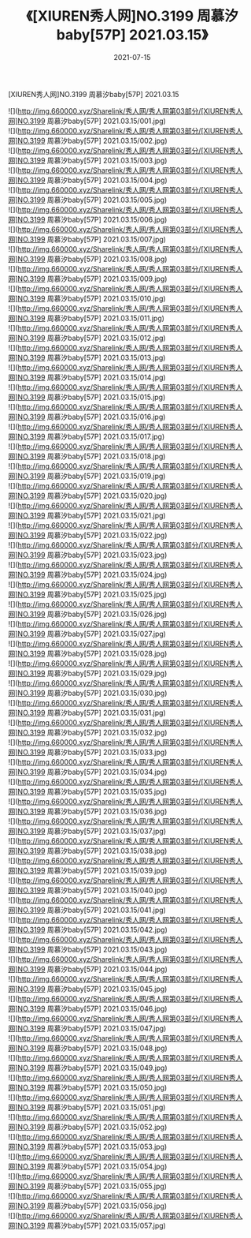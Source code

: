 ﻿---
layout: post
title:  《[XIUREN秀人网]NO.3199 周慕汐baby[57P] 2021.03.15》
date:   2021-07-15
img: http://img.660000.xyz/Sharelink/秀人网/秀人网第03部分/[XIUREN秀人网]NO.3199 周慕汐baby[57P] 2021.03.15/000.jpg
categories: [美女, 清纯, 唯美]
---

[XIUREN秀人网]NO.3199 周慕汐baby[57P] 2021.03.15

  ![](http://img.660000.xyz/Sharelink/秀人网/秀人网第03部分/[XIUREN秀人网]NO.3199 周慕汐baby[57P] 2021.03.15/001.jpg) <br> ![](http://img.660000.xyz/Sharelink/秀人网/秀人网第03部分/[XIUREN秀人网]NO.3199 周慕汐baby[57P] 2021.03.15/002.jpg) <br> ![](http://img.660000.xyz/Sharelink/秀人网/秀人网第03部分/[XIUREN秀人网]NO.3199 周慕汐baby[57P] 2021.03.15/003.jpg) <br> ![](http://img.660000.xyz/Sharelink/秀人网/秀人网第03部分/[XIUREN秀人网]NO.3199 周慕汐baby[57P] 2021.03.15/004.jpg) <br> ![](http://img.660000.xyz/Sharelink/秀人网/秀人网第03部分/[XIUREN秀人网]NO.3199 周慕汐baby[57P] 2021.03.15/005.jpg) <br> ![](http://img.660000.xyz/Sharelink/秀人网/秀人网第03部分/[XIUREN秀人网]NO.3199 周慕汐baby[57P] 2021.03.15/006.jpg) <br> ![](http://img.660000.xyz/Sharelink/秀人网/秀人网第03部分/[XIUREN秀人网]NO.3199 周慕汐baby[57P] 2021.03.15/007.jpg) <br> ![](http://img.660000.xyz/Sharelink/秀人网/秀人网第03部分/[XIUREN秀人网]NO.3199 周慕汐baby[57P] 2021.03.15/008.jpg) <br> ![](http://img.660000.xyz/Sharelink/秀人网/秀人网第03部分/[XIUREN秀人网]NO.3199 周慕汐baby[57P] 2021.03.15/009.jpg) <br> ![](http://img.660000.xyz/Sharelink/秀人网/秀人网第03部分/[XIUREN秀人网]NO.3199 周慕汐baby[57P] 2021.03.15/010.jpg) <br> ![](http://img.660000.xyz/Sharelink/秀人网/秀人网第03部分/[XIUREN秀人网]NO.3199 周慕汐baby[57P] 2021.03.15/011.jpg) <br> ![](http://img.660000.xyz/Sharelink/秀人网/秀人网第03部分/[XIUREN秀人网]NO.3199 周慕汐baby[57P] 2021.03.15/012.jpg) <br> ![](http://img.660000.xyz/Sharelink/秀人网/秀人网第03部分/[XIUREN秀人网]NO.3199 周慕汐baby[57P] 2021.03.15/013.jpg) <br> ![](http://img.660000.xyz/Sharelink/秀人网/秀人网第03部分/[XIUREN秀人网]NO.3199 周慕汐baby[57P] 2021.03.15/014.jpg) <br> ![](http://img.660000.xyz/Sharelink/秀人网/秀人网第03部分/[XIUREN秀人网]NO.3199 周慕汐baby[57P] 2021.03.15/015.jpg) <br> ![](http://img.660000.xyz/Sharelink/秀人网/秀人网第03部分/[XIUREN秀人网]NO.3199 周慕汐baby[57P] 2021.03.15/016.jpg) <br> ![](http://img.660000.xyz/Sharelink/秀人网/秀人网第03部分/[XIUREN秀人网]NO.3199 周慕汐baby[57P] 2021.03.15/017.jpg) <br> ![](http://img.660000.xyz/Sharelink/秀人网/秀人网第03部分/[XIUREN秀人网]NO.3199 周慕汐baby[57P] 2021.03.15/018.jpg) <br> ![](http://img.660000.xyz/Sharelink/秀人网/秀人网第03部分/[XIUREN秀人网]NO.3199 周慕汐baby[57P] 2021.03.15/019.jpg) <br> ![](http://img.660000.xyz/Sharelink/秀人网/秀人网第03部分/[XIUREN秀人网]NO.3199 周慕汐baby[57P] 2021.03.15/020.jpg) <br> ![](http://img.660000.xyz/Sharelink/秀人网/秀人网第03部分/[XIUREN秀人网]NO.3199 周慕汐baby[57P] 2021.03.15/021.jpg) <br> ![](http://img.660000.xyz/Sharelink/秀人网/秀人网第03部分/[XIUREN秀人网]NO.3199 周慕汐baby[57P] 2021.03.15/022.jpg) <br> ![](http://img.660000.xyz/Sharelink/秀人网/秀人网第03部分/[XIUREN秀人网]NO.3199 周慕汐baby[57P] 2021.03.15/023.jpg) <br> ![](http://img.660000.xyz/Sharelink/秀人网/秀人网第03部分/[XIUREN秀人网]NO.3199 周慕汐baby[57P] 2021.03.15/024.jpg) <br> ![](http://img.660000.xyz/Sharelink/秀人网/秀人网第03部分/[XIUREN秀人网]NO.3199 周慕汐baby[57P] 2021.03.15/025.jpg) <br> ![](http://img.660000.xyz/Sharelink/秀人网/秀人网第03部分/[XIUREN秀人网]NO.3199 周慕汐baby[57P] 2021.03.15/026.jpg) <br> ![](http://img.660000.xyz/Sharelink/秀人网/秀人网第03部分/[XIUREN秀人网]NO.3199 周慕汐baby[57P] 2021.03.15/027.jpg) <br> ![](http://img.660000.xyz/Sharelink/秀人网/秀人网第03部分/[XIUREN秀人网]NO.3199 周慕汐baby[57P] 2021.03.15/028.jpg) <br> ![](http://img.660000.xyz/Sharelink/秀人网/秀人网第03部分/[XIUREN秀人网]NO.3199 周慕汐baby[57P] 2021.03.15/029.jpg) <br> ![](http://img.660000.xyz/Sharelink/秀人网/秀人网第03部分/[XIUREN秀人网]NO.3199 周慕汐baby[57P] 2021.03.15/030.jpg) <br> ![](http://img.660000.xyz/Sharelink/秀人网/秀人网第03部分/[XIUREN秀人网]NO.3199 周慕汐baby[57P] 2021.03.15/031.jpg) <br> ![](http://img.660000.xyz/Sharelink/秀人网/秀人网第03部分/[XIUREN秀人网]NO.3199 周慕汐baby[57P] 2021.03.15/032.jpg) <br> ![](http://img.660000.xyz/Sharelink/秀人网/秀人网第03部分/[XIUREN秀人网]NO.3199 周慕汐baby[57P] 2021.03.15/033.jpg) <br> ![](http://img.660000.xyz/Sharelink/秀人网/秀人网第03部分/[XIUREN秀人网]NO.3199 周慕汐baby[57P] 2021.03.15/034.jpg) <br> ![](http://img.660000.xyz/Sharelink/秀人网/秀人网第03部分/[XIUREN秀人网]NO.3199 周慕汐baby[57P] 2021.03.15/035.jpg) <br> ![](http://img.660000.xyz/Sharelink/秀人网/秀人网第03部分/[XIUREN秀人网]NO.3199 周慕汐baby[57P] 2021.03.15/036.jpg) <br> ![](http://img.660000.xyz/Sharelink/秀人网/秀人网第03部分/[XIUREN秀人网]NO.3199 周慕汐baby[57P] 2021.03.15/037.jpg) <br> ![](http://img.660000.xyz/Sharelink/秀人网/秀人网第03部分/[XIUREN秀人网]NO.3199 周慕汐baby[57P] 2021.03.15/038.jpg) <br> ![](http://img.660000.xyz/Sharelink/秀人网/秀人网第03部分/[XIUREN秀人网]NO.3199 周慕汐baby[57P] 2021.03.15/039.jpg) <br> ![](http://img.660000.xyz/Sharelink/秀人网/秀人网第03部分/[XIUREN秀人网]NO.3199 周慕汐baby[57P] 2021.03.15/040.jpg) <br> ![](http://img.660000.xyz/Sharelink/秀人网/秀人网第03部分/[XIUREN秀人网]NO.3199 周慕汐baby[57P] 2021.03.15/041.jpg) <br> ![](http://img.660000.xyz/Sharelink/秀人网/秀人网第03部分/[XIUREN秀人网]NO.3199 周慕汐baby[57P] 2021.03.15/042.jpg) <br> ![](http://img.660000.xyz/Sharelink/秀人网/秀人网第03部分/[XIUREN秀人网]NO.3199 周慕汐baby[57P] 2021.03.15/043.jpg) <br> ![](http://img.660000.xyz/Sharelink/秀人网/秀人网第03部分/[XIUREN秀人网]NO.3199 周慕汐baby[57P] 2021.03.15/044.jpg) <br> ![](http://img.660000.xyz/Sharelink/秀人网/秀人网第03部分/[XIUREN秀人网]NO.3199 周慕汐baby[57P] 2021.03.15/045.jpg) <br> ![](http://img.660000.xyz/Sharelink/秀人网/秀人网第03部分/[XIUREN秀人网]NO.3199 周慕汐baby[57P] 2021.03.15/046.jpg) <br> ![](http://img.660000.xyz/Sharelink/秀人网/秀人网第03部分/[XIUREN秀人网]NO.3199 周慕汐baby[57P] 2021.03.15/047.jpg) <br> ![](http://img.660000.xyz/Sharelink/秀人网/秀人网第03部分/[XIUREN秀人网]NO.3199 周慕汐baby[57P] 2021.03.15/048.jpg) <br> ![](http://img.660000.xyz/Sharelink/秀人网/秀人网第03部分/[XIUREN秀人网]NO.3199 周慕汐baby[57P] 2021.03.15/049.jpg) <br> ![](http://img.660000.xyz/Sharelink/秀人网/秀人网第03部分/[XIUREN秀人网]NO.3199 周慕汐baby[57P] 2021.03.15/050.jpg) <br> ![](http://img.660000.xyz/Sharelink/秀人网/秀人网第03部分/[XIUREN秀人网]NO.3199 周慕汐baby[57P] 2021.03.15/051.jpg) <br> ![](http://img.660000.xyz/Sharelink/秀人网/秀人网第03部分/[XIUREN秀人网]NO.3199 周慕汐baby[57P] 2021.03.15/052.jpg) <br> ![](http://img.660000.xyz/Sharelink/秀人网/秀人网第03部分/[XIUREN秀人网]NO.3199 周慕汐baby[57P] 2021.03.15/053.jpg) <br> ![](http://img.660000.xyz/Sharelink/秀人网/秀人网第03部分/[XIUREN秀人网]NO.3199 周慕汐baby[57P] 2021.03.15/054.jpg) <br> ![](http://img.660000.xyz/Sharelink/秀人网/秀人网第03部分/[XIUREN秀人网]NO.3199 周慕汐baby[57P] 2021.03.15/055.jpg) <br> ![](http://img.660000.xyz/Sharelink/秀人网/秀人网第03部分/[XIUREN秀人网]NO.3199 周慕汐baby[57P] 2021.03.15/056.jpg) <br> ![](http://img.660000.xyz/Sharelink/秀人网/秀人网第03部分/[XIUREN秀人网]NO.3199 周慕汐baby[57P] 2021.03.15/057.jpg) <br>